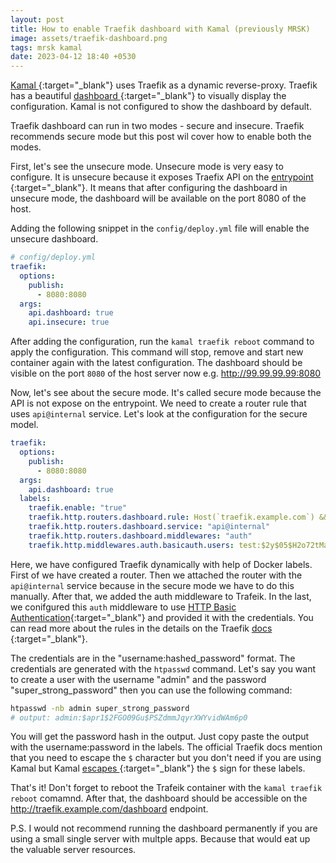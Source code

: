 ```yaml
---
layout: post
title: How to enable Traefik dashboard with Kamal (previously MRSK)
image: assets/traefik-dashboard.png
tags: mrsk kamal
date: 2023-04-12 18:40 +0530
---
```

[ Kamal ](https://kamal-deploy.org/){:target="_blank"} uses Traefik as a dynamic reverse-proxy. Traefik has a beautiful [ dashboard ](https://doc.traefik.io/traefik/operations/dashboard/){:target="_blank"} to visually display the configuration. Kamal is not configured to show the dashboard by default. 

Traefik dashboard can run in two modes - secure and insecure. Traefik recommends secure mode but this post wil cover how to enable both the modes.


First, let's see the unsecure mode. Unsecure mode is very easy to configure. It is unsecure because it exposes Traefix API on the [ entrypoint ](https://doc.traefik.io/traefik/routing/entrypoints/){:target="_blank"}. It means that after configuring the dashboard in unsecure mode, the dashboard will be available on the port 8080 of the host.

Adding the following snippet in the `config/deploy.yml` file will enable the unsecure dashboard.

```yml
# config/deploy.yml
traefik:
  options:
    publish:
      - 8080:8080
  args:
    api.dashboard: true
    api.insecure: true
```
After adding the configuration, run the `kamal traefik reboot` command to apply the configuration. This command will stop, remove and start new container again with the latest configuration. The dashboard should be visible on the port `8080` of the host server now e.g. http://99.99.99.99:8080


Now, let's see about the secure mode. It's called secure mode because the API is not expose on the entrypoint. We need to create a router rule that uses `api@internal` service. Let's look at the configuration for the secure model.

```yml
traefik:
  options:
    publish:
      - 8080:8080
  args:
    api.dashboard: true
  labels:
    traefik.enable: "true"
    traefik.http.routers.dashboard.rule: Host(`traefik.example.com`) && (PathPrefix(`/api`) || PathPrefix(`/dashboard`))
    traefik.http.routers.dashboard.service: "api@internal"
    traefik.http.routers.dashboard.middlewares: "auth"
    traefik.http.middlewares.auth.basicauth.users: test:$2y$05$H2o72tMaO.TwY1wNQUV1K.fhjRgLHRDWohFvUZOJHBEtUXNKrqUKi
```
Here, we have configured Traefik dynamically with help of Docker labels. First of we have created a router. Then we attached the router with the `api@internal` service because in the secure mode we have to do this manually. After that, we added the auth middleware to Trafeik. In the last, we conifgured this `auth` middleware to use [HTTP Basic Authentication](https://doc.traefik.io/traefik/middlewares/http/basicauth/){:target="_blank"} and provided it with the credentials. You can read more about the rules in the details on the Traefik [ docs ](https://doc.traefik.io/traefik/routing/routers/){:target="_blank"}.

The credentials are in the "username:hashed_password" format. The credentials are generated with the `htpasswd` command. Let's say you want to create a user with the username "admin" and the password "super_strong_password" then you can use the following command:
```sh
htpasswd -nb admin super_strong_password
# output: admin:$apr1$2FGO09Gu$PSZdmmJqyrXWYvidWAm6p0
```

You will get the password hash in the output. Just copy paste the output with the username:password in the labels. The official Traefik docs mention that you need to escape the `$` character but you don't need if you are using Kamal but Kamal [ escapes ](https://github.com/mrsked/mrsk#using-shell-expansion){:target="_blank"} the `$` sign for these labels.

That's it! Don't forget to reboot the Trafeik container with the `kamal traefik reboot` comamnd. After that, the dashboard should be accessible on the http://traefik.example.com/dashboard endpoint.

P.S. I would not recommend running the dashboard permanently if you are using a small single server with multple apps. Because that would eat up the valuable server resources. 
